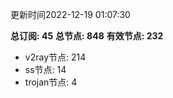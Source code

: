 更新时间2022-12-19 01:07:30

**总订阅: 45**
**总节点: 848**
**有效节点: 232**
- v2ray节点: 214
- ss节点: 14
- trojan节点: 4
